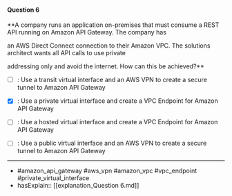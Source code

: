 #### Question  6

**A company runs an application on-premises that must consume a REST API running on Amazon API Gateway. The company has

an AWS Direct Connect connection to their Amazon VPC. The solutions architect wants all API calls to use private

addressing only and avoid the internet. How can this be achieved?**

- [ ] :  Use a transit virtual interface and an AWS VPN to create a secure tunnel to Amazon API Gateway

- [x] :  Use a private virtual interface and create a VPC Endpoint for Amazon API Gateway

- [ ] :  Use a hosted virtual interface and create a VPC Endpoint for Amazon API Gateway

- [ ] :  Use a public virtual interface and an AWS VPN to create a secure tunnel to Amazon API Gateway

----

- #amazon_api_gateway #aws_vpn #amazon_vpc #vpc_endpoint #private_virtual_interface
- hasExplain:: [[explanation_Question  6.md]]
